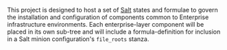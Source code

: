This project is designed to host a set of [Salt](http://saltstack.com/) states and formulae to govern the installation and configuration of components common to Enterprise infrastructure environments. Each enterprise-layer component will be placed in its own sub-tree and will include a formula-definition for inclusion in a Salt minion configuration's `file_roots` stanza.
